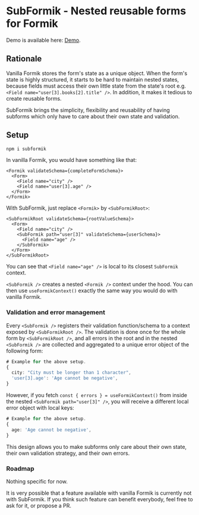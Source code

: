 # SubFormik - Nested reusable forms for Formik

Demo is available here: [Demo](FIXME).

## Rationale

Vanilla Formik stores the form's state as a unique object.
When the form's state is highly structured, it starts to be hard to maintain nested states, because fields must access their own little state from the state's root e.g. `<Field name="user[3].books[2].title" />`.
In addition, it makes it tedious to create reusable forms.

SubFormik brings the simplicity, flexibility and reusability of having subforms which only have to care about their own state and validation.

## Setup

```bash
npm i subformik
```

In vanilla Formik, you would have something like that:

```tsx
<Formik validateSchema={completeFormSchema}>
  <Form>
    <Field name="city" />
    <Field name="user[3].age" />
  </Form>
</Formik>
```

With SubFormik, just replace `<Formik>` by `<SubFormikRoot>`:


```tsx
<SubFormikRoot validateSchema={rootValueSchema}>
  <Form>
    <Field name="city" />
    <SubFormik path="user[3]" validateSchema={userSchema}>
      <Field name="age" />
    </SubFormik>
  </Form>
</SubFormikRoot>
```

You can see that `<Field name="age" />` is local to its closest `SubFormik` context.


`<SubFormik />` creates a nested `<Formik />` context under the hood.
You can then use `useFormikContext()` exactly the same way you would do with vanilla Formik.


### Validation and error management

Every `<SubFormik />` registers their validation function/schema to a context exposed by `<SubFormikRoot />`.
The validation is done once for the whole form by `<SubFormikRoot />`, and all errors in the root and in the nested `<SubFormik />` are collected and aggregated to a unique error object of the following form:

```ts
# Example for the above setup.
{
  city: "City must be longer than 1 character",
  'user[3].age': 'Age cannot be negative',
}
```

However, if you fetch `const { errors } = useFormikContext()` from inside the nested `<SubFormik path="user[3]" />`, you will receive a different local error object with local keys:

```ts
# Example for the above setup.
{
  age: 'Age cannot be negative',
}
```

This design allows you to make subforms only care about their own state, their own validation strategy, and their own errors.


### Roadmap

Nothing specific for now.

It is very possible that a feature available with vanilla Formik is currently not with SubFormik.
If you think such feature can benefit everybody, feel free to ask for it, or propose a PR.
